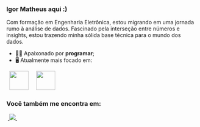 ### Igor Matheus aqui :)
Com formação em Engenharia Eletrônica, estou migrando em uma  jornada rumo à análise de dados. Fascinado pela interseção entre números e insights, estou trazendo minha sólida base técnica para o mundo dos dados.

- 🧗🏼 Apaixonado por **programar**;
- 🖥️ Atualmente mais focado em:
<div style="display: inline">
  &nbsp;&nbsp;<img width='50' height='50' src="https://cdn.jsdelivr.net/gh/devicons/devicon/icons/python/python-original.svg" />&nbsp;&nbsp;
  &nbsp;&nbsp;<img width='50' height='50' src="https://cdn.jsdelivr.net/gh/devicons/devicon/icons/r/r-original.svg" />&nbsp;&nbsp;&nbsp;
</div> 

### Você também me encontra em:
&nbsp;<a href="[https://www.linkedin.com/in/igor-matheus-pedro/]">
  <img src="https://img.shields.io/badge/linkedin-%230077B5.svg?style=for-the-badge&logo=linkedin&logoColor=white">
</a>&nbsp;
